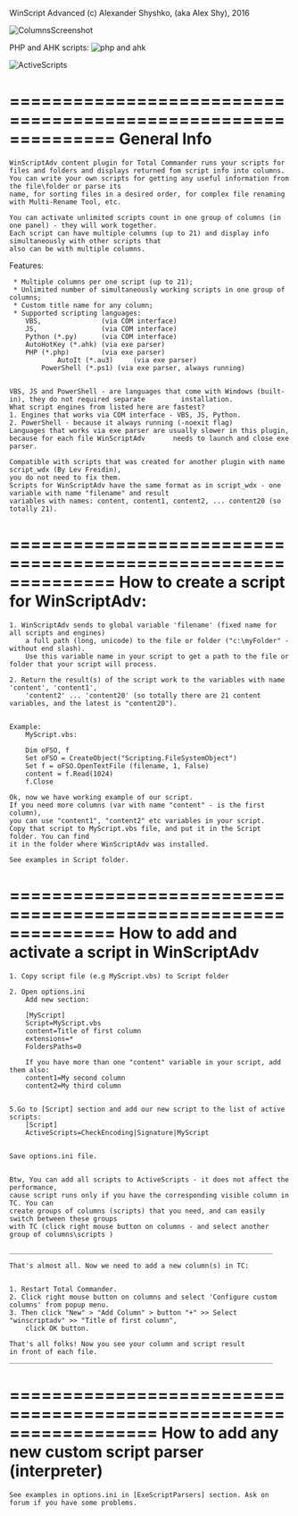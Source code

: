 WinScript Advanced
(c) Alexander Shyshko, (aka Alex Shy), 2016

![ColumnsScreenshot](https://github.com/user-attachments/assets/0f62b377-b3c4-4eee-8627-867d3479ab8f)

PHP and AHK scripts:
![php and ahk](https://github.com/user-attachments/assets/84f95b23-c463-4e8a-ace3-978b695df1f6)


![ActiveScripts](https://github.com/user-attachments/assets/515d8793-4a03-456c-8761-ff335d67dc69)

==============================================================
	General Info
==============================================================

	WinScriptAdv content plugin for Total Commander runs your scripts for files and folders and displays returned fom script info into columns.
	You can write your own scripts for getting any useful information from the file\folder or parse its 
	name, for sorting files in a desired order, for complex file renaming with Multi-Rename Tool, etc.

	You can activate unlimited scripts count in one group of columns (in one panel) - they will work together. 
	Each script can have multiple columns (up to 21) and display info simultaneously with other scripts that 
	also can be with multiple columns.

Features:
 
	 * Multiple columns per one script (up to 21); 
	 * Unlimited number of simultaneously working scripts in one group of columns;
	 * Custom title name for any column;
	 * Supported scripting languages: 
		VBS,               (via COM interface)
		JS,  	           (via COM interface)
		Python (*.py)      (via COM interface)
		AutoHotKey (*.ahk) (via exe parser)
		PHP (*.php)        (via exe parser)
                AutoIt (*.au3)     (via exe parser)
       		PowerShell (*.ps1) (via exe parser, always running)	

	
  	VBS, JS and PowerShell - are languages that come with Windows (built-in), they do not required separate 		installation.
 	What script engines from listed here are fastest? 
	1. Engines that works via COM interface - VBS, JS, Python.
	2. PowerShell - because it always running (-noexit flag)
	Languages that works via exe parser are usually slower in this plugin, because for each file WinScriptAdv 		needs to launch and close exe parser.

	Compatible with scripts that was created for another plugin with name script_wdx (By Lev Freidin), 
	you do not need to fix them.
	Scripts for WinScriptAdv have the same format as in script_wdx - one variable with name "filename" and result 
	variables with names: content, content1, content2, ... content20 (so totally 21).

 
==============================================================
	How to create a script for WinScriptAdv:
==============================================================

	1. WinScriptAdv sends to global variable 'filename' (fixed name for all scripts and engines) 
		a full path (long, unicode) to the file or folder ("c:\myFolder" - without end slash).
		Use this variable name in your script to get a path to the file or folder that your script will process.

	2. Return the result(s) of the script work to the variables with name 'content', 'content1', 
		'content2' ... 'content20' (so totally there are 21 content variables, and the latest is "content20"). 


	Example:
		MyScript.vbs:

		Dim oFSO, f 
		Set oFSO = CreateObject("Scripting.FileSystemObject")
		Set f = oFSO.OpenTextFile (filename, 1, False)  
		content = f.Read(1024) 
		f.Close 

	Ok, now we have working example of our script. 
	If you need more columns (var with name "content" - is the first column), 
	you can use "content1", "content2" etc variables in your script.
	Copy that script to MyScript.vbs file, and put it in the Script folder. You can find 
	it in the folder where WinScriptAdv was installed.

 	See examples in Script folder.


==============================================================
	How to add and activate a script in WinScriptAdv
==============================================================

	1. Copy script file (e.g MyScript.vbs) to Script folder

	2. Open options.ini
		Add new section:

		[MyScript]
		Script=MyScript.vbs
		content=Title of first column
		extensions=*
		FoldersPaths=0

        If you have more than one "content" variable in your script, add them also:
		content1=My second column   
		content2=My third column


	5.Go to [Script] section and add our new script to the list of active scripts:
		[Script]
		ActiveScripts=CheckEncoding|Signature|MyScript


	Save options.ini file.


	Btw, You can add all scripts to ActiveScripts - it does not affect the performance, 
	cause script runs only if you have the corresponding visible column in TC. You can 
	create groups of columns (scripts) that you need, and can easily switch between these groups 
	with TC (click right mouse button on columns - and select another group of columns\scripts ) 

	__________________________________________________________________

	That's almost all. Now we need to add a new column(s) in TC:


	1. Restart Total Commander.
	2. Click right mouse button on columns and select 'Configure custom columns' from popup menu.
	3. Then click "New" > "Add Column" > button "+" >> Select "winscriptadv" >> "Title of first column", 
		click OK button.

	That's all folks! Now you see your column and script result 
	in front of each file.
	__________________________________________________________________



==================================================================
	How to add any new custom script parser (interpreter)  
==================================================================

	See examples in options.ini in [ExeScriptParsers] section. Ask on forum if you have some problems.
		
		
		
		
